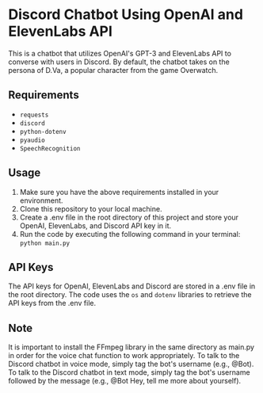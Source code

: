 # Discord Chatbot Using OpenAI and ElevenLabs API

This is a chatbot that utilizes OpenAI's GPT-3 and ElevenLabs API to converse with users in Discord. By default, the chatbot takes on the persona of D.Va, a popular character from the game Overwatch.

## Requirements

- `requests`
- `discord`
- `python-dotenv`
- `pyaudio`
- `SpeechRecognition`

## Usage

1. Make sure you have the above requirements installed in your environment.
2. Clone this repository to your local machine.
3. Create a .env file in the root directory of this project and store your OpenAI, ElevenLabs, and Discord API key in it.
4. Run the code by executing the following command in your terminal: `python main.py`

## API Keys

The API keys for OpenAI, ElevenLabs and Discord are stored in a .env file in the root directory. The code uses the `os` and `dotenv` libraries to retrieve the API keys from the .env file.

## Note
It is important to install the FFmpeg library in the same directory as main.py in order for the voice chat function to work appropriately.
To talk to the Discord chatbot in voice mode, simply tag the bot's username (e.g., @Bot).
To talk to the Discord chatbot in text mode, simply tag the bot's username followed by the message (e.g., @Bot Hey, tell me more about yourself).
